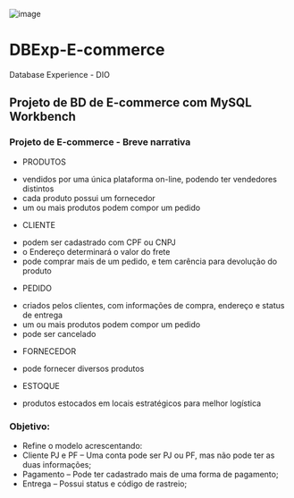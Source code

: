 ![image](https://user-images.githubusercontent.com/68438464/190282356-7ae20b6b-13fb-4145-8b01-06e84428d66c.png)


# DBExp-E-commerce
Database Experience - DIO

## Projeto de BD de E-commerce com MySQL Workbench

### Projeto de E-commerce - Breve narrativa

* PRODUTOS 
-   vendidos por uma única plataforma on-line, podendo ter vendedores distintos
-   cada produto possui um fornecedor
-   um ou mais produtos podem compor um pedido

* CLIENTE
-   podem ser cadastrado com CPF ou CNPJ
-   o Endereço determinará o valor do frete
-   pode comprar mais de um pedido, e tem carência para devolução do produto

* PEDIDO
-   criados pelos clientes, com informações de compra, endereço e status de entrega
-   um ou mais produtos podem compor um pedido
-   pode ser cancelado

* FORNECEDOR
-   pode fornecer diversos produtos

* ESTOQUE
-   produtos estocados em locais estratégicos para melhor logística

### Objetivo:
- Refine o modelo acrescentando:
- Cliente PJ e PF – Uma conta pode ser PJ ou PF, mas não pode ter as duas informações;
- Pagamento – Pode ter cadastrado mais de uma forma de pagamento;
- Entrega – Possui status e código de rastreio;
